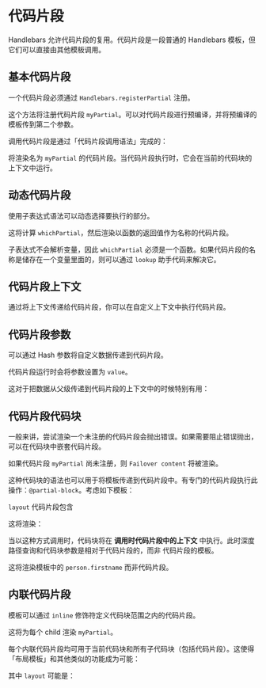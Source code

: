 # 代码片段

Handlebars 允许代码片段的复用。代码片段是一段普通的 Handlebars 模板，但它们可以直接由其他模板调用。

## 基本代码片段

一个代码片段必须通过 `Handlebars.registerPartial` 注册。

<ExamplePart examplePage="/zh/examples/partials/basic.md" show="preparationScript"/>

这个方法将注册代码片段 `myPartial`。可以对代码片段进行预编译，并将预编译的模板传到第二个参数。

调用代码片段是通过「代码片段调用语法」完成的：

<ExamplePart examplePage="/zh/examples/partials/basic.md" show="template"/>

将渲染名为 `myPartial` 的代码片段。当代码片段执行时，它会在当前的代码块的上下文中运行。

## 动态代码片段

使用子表达式语法可以动态选择要执行的部分。

<ExamplePart examplePage="/zh/examples/partials/dynamic.md" show="template"/>

这将计算 `whichPartial`，然后渲染以函数的返回值作为名称的代码片段。

子表达式不会解析变量，因此 `whichPartial` 必须是一个函数。如果代码片段的名称是储存在一个变量里面的，则可以通过 `lookup`
助手代码来解决它。

<ExamplePart examplePage="/zh/examples/partials/variable.md" show="template"/>

## 代码片段上下文

通过将上下文传递给代码片段，你可以在自定义上下文中执行代码片段。

<ExamplePart examplePage="/zh/examples/partials/other-context.md" show="template"/>

## 代码片段参数

可以通过 Hash 参数将自定义数据传递到代码片段。

<ExamplePart examplePage="/zh/examples/partials/parameters.md" show="template"/>

代码片段运行时会将参数设置为 `value`。

这对于把数据从父级传递到代码片段的上下文中的时候特别有用：

<ExamplePart examplePage="/zh/examples/partials/parent-context.md" show="template"/>

## 代码片段代码块

一般来讲，尝试渲染一个未注册的代码片段会抛出错误。如果需要阻止错误抛出，可以在代码块中嵌套代码片段。

<ExamplePart examplePage="/zh/examples/partials/failover.md" show="template"/>

如果代码片段 `myPartial` 尚未注册，则 `Failover content` 将被渲染。

这种代码块的语法也可以用于将模板传递到代码片段中。有专门的代码片段执行此操作：`@partial-block`。考虑如下模板：

<ExamplePart examplePage="/zh/examples/partials/partial-block.md" show="template"/>

`layout` 代码片段包含

<ExamplePart examplePage="/zh/examples/partials/partial-block.md" show="partial" name="layout"/>

这将渲染：

<ExamplePart examplePage="/zh/examples/partials/partial-block.md" show="output"/>

当以这种方式调用时，代码块将在 **调用时代码片段中的上下文** 中执行。此时深度路径查询和代码块参数是相对于代码片段的，而非
代码片段的模板。

<ExamplePart examplePage="/zh/examples/partials/partial-block-parameters.md" show="template"/>

这将渲染模板中的 `person.firstname` 而非代码片段。

## 内联代码片段

模板可以通过 `inline` 修饰符定义代码块范围之内的代码片段。

<ExamplePart examplePage="/zh/examples/partials/inline.md" show="template"/>

这将为每个 child 渲染 `myPartial`。

每个内联代码片段均可用于当前代码块和所有子代码块（包括代码片段）。这使得「布局模板」和其他类似的功能成为可能：

<ExamplePart examplePage="/zh/examples/partials/inline-blocks.md" show="template"/>

其中 `layout` 可能是：

<ExamplePart examplePage="/zh/examples/partials/inline-blocks.md" show="partial" name="layout"/>

